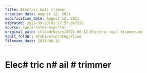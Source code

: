 ```yaml
---
title: Electric nail trimmer
creation_date: August 12, 2021
modification_date: August 12, 2021
migrated: 2025-09-20T01:27:57.867553
source: apple-notes-exporter
original_path: iCloud/Notes/2021-08-12-Electric nail trimmer.md
vault_folder: Archive/uncategorized
filename_date: 2021-08-12
---
```



# Elec# tric n# ail # trimmer # 

